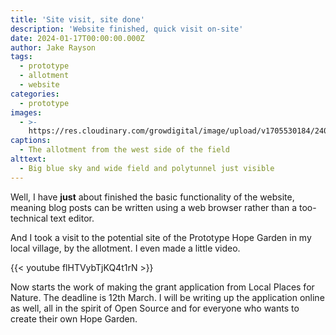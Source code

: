 ```yaml
---
title: 'Site visit, site done'
description: 'Website finished, quick visit on-site'
date: 2024-01-17T00:00:00.000Z
author: Jake Rayson
tags:
  - prototype
  - allotment
  - website
categories:
  - prototype
images:
  - >-
    https://res.cloudinary.com/growdigital/image/upload/v1705530184/240117-pen-y-foidr-allotments.jpg
captions:
  - The allotment from the west side of the field
alttext:
  - Big blue sky and wide field and polytunnel just visible
---
```


Well, I have **just** about finished the basic functionality of the website, meaning blog posts can be written using a web browser rather than a too-technical text editor.

And I took a visit to the potential site of the Prototype Hope Garden in my local village, by the allotment. I even made a little video.

{{\< youtube flHTVybTjKQ4t1rN >}}

Now starts the work of making the grant application from Local Places for Nature. The deadline is 12th March. I will be writing up the application online as well, all in the spirit of Open Source and for everyone who wants to create their own Hope Garden.

